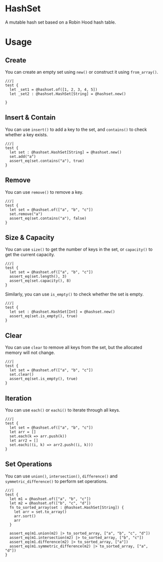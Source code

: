 # HashSet

A mutable hash set based on a Robin Hood hash table.

# Usage

## Create

You can create an empty set using `new()` or construct it using `from_array()`.

```moonbit
///|
test {
  let _set1 = @hashset.of([1, 2, 3, 4, 5])
  let _set2 : @hashset.HashSet[String] = @hashset.new()

}
```

## Insert & Contain

You can use `insert()` to add a key to the set, and `contains()` to check whether a key exists.

```moonbit
///|
test {
  let set : @hashset.HashSet[String] = @hashset.new()
  set.add("a")
  assert_eq(set.contains("a"), true)
}
```

## Remove

You can use `remove()` to remove a key.

```moonbit
///|
test {
  let set = @hashset.of(["a", "b", "c"])
  set.remove("a")
  assert_eq(set.contains("a"), false)
}
```

## Size & Capacity

You can use `size()` to get the number of keys in the set, or `capacity()` to get the current capacity.

```moonbit
///|
test {
  let set = @hashset.of(["a", "b", "c"])
  assert_eq(set.length(), 3)
  assert_eq(set.capacity(), 8)
}
```

Similarly, you can use `is_empty()` to check whether the set is empty.

```moonbit
///|
test {
  let set : @hashset.HashSet[Int] = @hashset.new()
  assert_eq(set.is_empty(), true)
}
```

## Clear

You can use `clear` to remove all keys from the set, but the allocated memory will not change.

```moonbit
///|
test {
  let set = @hashset.of(["a", "b", "c"])
  set.clear()
  assert_eq(set.is_empty(), true)
}
```

## Iteration

You can use `each()` or `eachi()` to iterate through all keys.

```moonbit
///|
test {
  let set = @hashset.of(["a", "b", "c"])
  let arr = []
  set.each(k => arr.push(k))
  let arr2 = []
  set.eachi((i, k) => arr2.push((i, k)))
}
```

## Set Operations

You can use `union()`, `intersection()`, `difference()` and `symmetric_difference()` to perform set operations.

```moonbit
///|
test {
  let m1 = @hashset.of(["a", "b", "c"])
  let m2 = @hashset.of(["b", "c", "d"])
  fn to_sorted_array(set : @hashset.HashSet[String]) {
    let arr = set.to_array()
    arr.sort()
    arr
  }

  assert_eq(m1.union(m2) |> to_sorted_array, ["a", "b", "c", "d"])
  assert_eq(m1.intersection(m2) |> to_sorted_array, ["b", "c"])
  assert_eq(m1.difference(m2) |> to_sorted_array, ["a"])
  assert_eq(m1.symmetric_difference(m2) |> to_sorted_array, ["a", "d"])
}
```

